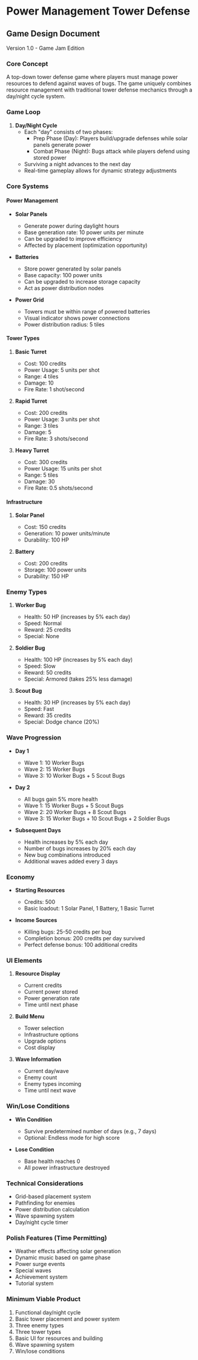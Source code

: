 # Power Management Tower Defense
## Game Design Document
Version 1.0 - Game Jam Edition

### Core Concept
A top-down tower defense game where players must manage power resources to defend against waves of bugs. The game uniquely combines resource management with traditional tower defense mechanics through a day/night cycle system.

### Game Loop
1. **Day/Night Cycle**
   - Each "day" consists of two phases:
     - Prep Phase (Day): Players build/upgrade defenses while solar panels generate power
     - Combat Phase (Night): Bugs attack while players defend using stored power
   - Surviving a night advances to the next day
   - Real-time gameplay allows for dynamic strategy adjustments

### Core Systems

#### Power Management
- **Solar Panels**
  - Generate power during daylight hours
  - Base generation rate: 10 power units per minute
  - Can be upgraded to improve efficiency
  - Affected by placement (optimization opportunity)

- **Batteries**
  - Store power generated by solar panels
  - Base capacity: 100 power units
  - Can be upgraded to increase storage capacity
  - Act as power distribution nodes

- **Power Grid**
  - Towers must be within range of powered batteries
  - Visual indicator shows power connections
  - Power distribution radius: 5 tiles

#### Tower Types
1. **Basic Turret**
   - Cost: 100 credits
   - Power Usage: 5 units per shot
   - Range: 4 tiles
   - Damage: 10
   - Fire Rate: 1 shot/second

2. **Rapid Turret**
   - Cost: 200 credits
   - Power Usage: 3 units per shot
   - Range: 3 tiles
   - Damage: 5
   - Fire Rate: 3 shots/second

3. **Heavy Turret**
   - Cost: 300 credits
   - Power Usage: 15 units per shot
   - Range: 5 tiles
   - Damage: 30
   - Fire Rate: 0.5 shots/second

#### Infrastructure
1. **Solar Panel**
   - Cost: 150 credits
   - Generation: 10 power units/minute
   - Durability: 100 HP

2. **Battery**
   - Cost: 200 credits
   - Storage: 100 power units
   - Durability: 150 HP

### Enemy Types

1. **Worker Bug**
   - Health: 50 HP (increases by 5% each day)
   - Speed: Normal
   - Reward: 25 credits
   - Special: None

2. **Soldier Bug**
   - Health: 100 HP (increases by 5% each day)
   - Speed: Slow
   - Reward: 50 credits
   - Special: Armored (takes 25% less damage)

3. **Scout Bug**
   - Health: 30 HP (increases by 5% each day)
   - Speed: Fast
   - Reward: 35 credits
   - Special: Dodge chance (20%)

### Wave Progression
- **Day 1**
  - Wave 1: 10 Worker Bugs
  - Wave 2: 15 Worker Bugs
  - Wave 3: 10 Worker Bugs + 5 Scout Bugs

- **Day 2**
  - All bugs gain 5% more health
  - Wave 1: 15 Worker Bugs + 5 Scout Bugs
  - Wave 2: 20 Worker Bugs + 8 Scout Bugs
  - Wave 3: 15 Worker Bugs + 10 Scout Bugs + 2 Soldier Bugs

- **Subsequent Days**
  - Health increases by 5% each day
  - Number of bugs increases by 20% each day
  - New bug combinations introduced
  - Additional waves added every 3 days

### Economy
- **Starting Resources**
  - Credits: 500
  - Basic loadout: 1 Solar Panel, 1 Battery, 1 Basic Turret

- **Income Sources**
  - Killing bugs: 25-50 credits per bug
  - Completion bonus: 200 credits per day survived
  - Perfect defense bonus: 100 additional credits

### UI Elements
1. **Resource Display**
   - Current credits
   - Current power stored
   - Power generation rate
   - Time until next phase

2. **Build Menu**
   - Tower selection
   - Infrastructure options
   - Upgrade options
   - Cost display

3. **Wave Information**
   - Current day/wave
   - Enemy count
   - Enemy types incoming
   - Time until next wave

### Win/Lose Conditions
- **Win Condition**
  - Survive predetermined number of days (e.g., 7 days)
  - Optional: Endless mode for high score

- **Lose Condition**
  - Base health reaches 0
  - All power infrastructure destroyed

### Technical Considerations
- Grid-based placement system
- Pathfinding for enemies 
- Power distribution calculation
- Wave spawning system
- Day/night cycle timer

### Polish Features (Time Permitting)
- Weather effects affecting solar generation
- Dynamic music based on game phase
- Power surge events
- Special waves
- Achievement system
- Tutorial system

### Minimum Viable Product
1. Functional day/night cycle
2. Basic tower placement and power system
3. Three enemy types
4. Three tower types
5. Basic UI for resources and building
6. Wave spawning system
7. Win/lose conditions